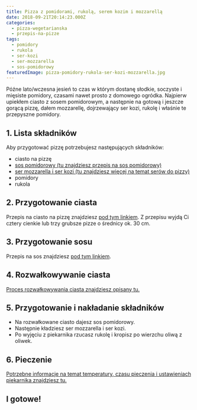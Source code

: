 ```yaml
---
title: Pizza z pomidorami, rukolą, serem kozim i mozzarellą
date: 2018-09-21T20:14:23.000Z
categories: 
  - pizza-wegetarianska
  - przepis-na-pizze
tags: 
  - pomidory
  - rukola
  - ser-kozi
  - ser-mozzarella
  - sos-pomidorowy
featuredImage: pizza-pomidory-rukola-ser-kozi-mozzarella.jpg
---
```


Późne lato/wczesna jesień to czas w którym dostanę słodkie, soczyste i mięsiste pomidory, czasami nawet prosto z domowego ogródka. Najpierw upiekłem ciasto z sosem pomidorowym, a następnie na gotową i jeszcze gorącą pizzę, dałem mozzarellę, dojrzewający ser kozi, rukolę i właśnie te przepyszne pomidory.

## 1\. Lista składników

Aby przygotować pizzę potrzebujesz następujących składników:

- ciasto na pizzę
- <a href="/sos-pomidorowy/" target="_blank">sos pomidorowy (tu znajdziesz przepis na sos pomidorowy)</a>
- <a title="Ser do pizzy" href="/jaki-ser-wybrac-do-pizzy/" target="_blank">ser mozzarella i ser kozi (tu znajdziesz więcej na temat serów do pizzy)</a>
- pomidory
- rukola

## 2\. Przygotowanie ciasta

Przepis na ciasto na pizzę znajdziesz <a title="Przepis na ciasto podstawowe" href="/przepis-na-ciasto-na-pizze/" target="_blank">pod tym linkiem</a>. Z przepisu wyjdą Ci cztery cienkie lub trzy grubsze pizze o średnicy ok. 30 cm.

## 3\. Przygotowanie sosu

Przepis na sos znajdziesz <a title="Przepis na sos pomidorowy" href="/sos-pomidorowy/" target="_blank">pod tym linkiem</a>.

## 4\. Rozwałkowywanie ciasta

<a title="Rozwałkowywanie ciasta" href="/jak-walkowac-ciasto-pizzy/" target="_blank">Proces rozwałkowywania ciasta znajdziesz opisany tu.</a>

## 5\. Przygotowanie i nakładanie składników

- Na rozwałkowane ciasto dajesz sos pomidorowy.
- Następnie kładziesz ser mozzarella i ser kozi.
- Po wyjęciu z piekarnika rzucasz rukolę i kropisz po wierzchu oliwą z oliwek.

## 6\. Pieczenie

<a title="Jak ustawić piekarnik do pieczenia pizzy" href="/jak-ustawic-piekarnik-pieczenia-pizzy/" target="_blank">Potrzebne informacje na temat temperatury, czasu pieczenia i ustawieniach piekarnika znajdziesz tu.</a>

## I gotowe!

